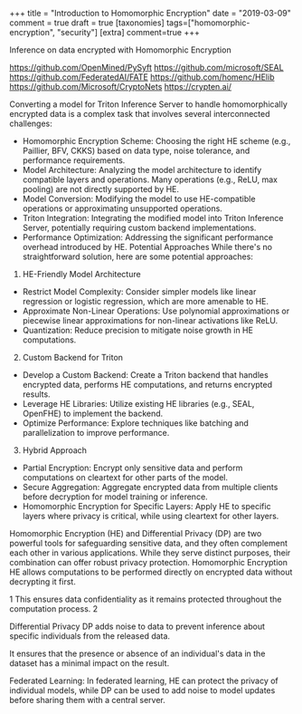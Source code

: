 +++
title = "Introduction to Homomorphic Encryption"
date = "2019-03-09"
comment = true
draft = true
[taxonomies]
tags=["homomorphic-encryption", "security"]
[extra]
comment=true
+++


Inference on data encrypted with Homomorphic Encryption


https://github.com/OpenMined/PySyft
https://github.com/microsoft/SEAL
https://github.com/FederatedAI/FATE
https://github.com/homenc/HElib
https://github.com/Microsoft/CryptoNets
https://crypten.ai/


Converting a model for Triton Inference Server to handle homomorphically encrypted data is a complex task that involves several interconnected challenges:
* Homomorphic Encryption Scheme: Choosing the right HE scheme (e.g., Paillier, BFV, CKKS) based on data type, noise tolerance, and performance requirements.
* Model Architecture: Analyzing the model architecture to identify compatible layers and operations. Many operations (e.g., ReLU, max pooling) are not directly supported by HE.
* Model Conversion: Modifying the model to use HE-compatible operations or approximating unsupported operations.
* Triton Integration: Integrating the modified model into Triton Inference Server, potentially requiring custom backend implementations.
* Performance Optimization: Addressing the significant performance overhead introduced by HE.
Potential Approaches
While there's no straightforward solution, here are some potential approaches:
1. HE-Friendly Model Architecture
* Restrict Model Complexity: Consider simpler models like linear regression or logistic regression, which are more amenable to HE.
* Approximate Non-Linear Operations: Use polynomial approximations or piecewise linear approximations for non-linear activations like ReLU.
* Quantization: Reduce precision to mitigate noise growth in HE computations.
2. Custom Backend for Triton
* Develop a Custom Backend: Create a Triton backend that handles encrypted data, performs HE computations, and returns encrypted results.
* Leverage HE Libraries: Utilize existing HE libraries (e.g., SEAL, OpenFHE) to implement the backend.
* Optimize Performance: Explore techniques like batching and parallelization to improve performance.
3. Hybrid Approach
* Partial Encryption: Encrypt only sensitive data and perform computations on cleartext for other parts of the model.
* Secure Aggregation: Aggregate encrypted data from multiple clients before decryption for model training or inference.
* Homomorphic Encryption for Specific Layers: Apply HE to specific layers where privacy is critical, while using cleartext for other layers.



Homomorphic Encryption (HE) and Differential Privacy (DP) are two powerful tools for safeguarding sensitive data, and they often complement each other in various applications. While they serve distinct purposes, their combination can offer robust privacy protection.
Homomorphic Encryption
HE allows computations to be performed directly on encrypted data without decrypting it first.

1 This ensures data confidentiality as it remains protected throughout the computation process. 2

Differential Privacy
DP adds noise to data to prevent inference about specific individuals from the released data.

It ensures that the presence or absence of an individual's data in the dataset has a minimal impact on the result.

Federated Learning: In federated learning, HE can protect the privacy of individual models, while DP can be used to add noise to model updates before sharing them with a central server.
